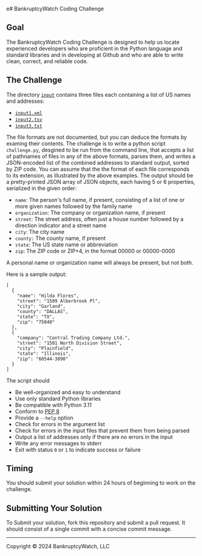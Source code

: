 e# BankruptcyWatch Coding Challenge

## Goal

The BankruptcyWatch Coding Challenge is designed to help us locate experienced
developers who are proficient in the Python language and standard libraries and
in developing at Github and who are able to write clean, correct, and reliable
code.

## The Challenge

The directory [`input`](input) contains three files each containing a list of US
names and addresses:

* [`input1.xml`](input/input1.xml)
* [`input2.tsv`](input/input2.tsv)
* [`input3.txt`](input/input3.txt)

The file formats are not documented, but you can deduce the formats by examing
their contents. The challenge is to write a python script `challenge.py`,
desgined to be run from the command line, that accepts a list of pathnames of
files in any of the above formats, parses them, and writes a JSON-encoded list
of the combined addresses to standard output, sorted by ZIP code. You can assume
that the the format of each file corresponds to its extension, as illustrated by
the above examples. The output should be a pretty-printed JSON array of JSON
objects, each having 5 or 6 properties, serialized in the given order:

* `name`: The person's full name, if present, consisting of a list of one or more given names followed by the family name
* `organization`: The company or organization name, if present
* `street`: The street address, often just a house number followed by a direction indicator and a street name
* `city`: The city name
* `county:` The county name, if present
* `state`: The US state name or abbreviation
* `zip`: The ZIP code or ZIP+4, in the format 00000 or 00000-0000

A personal name or organization name will always be present, but not both.

Here is a sample output:

```
[
  {
    "name": "Hilda Flores",
    "street": "1509 Alberbrook Pl",
    "city": "Garland",
    "county": "DALLAS",
    "state": "TX",
    "zip": "75040"
  },
  {
    "company": "Central Trading Company Ltd.",
    "street": "1501 North Division Street",
    "city": "Plainfield",
    "state": "Illinois",
    "zip": "60544-3890"
  }
]
```

The script should

* Be well-organized and easy to understand
* Use only standard Python libraries
* Be compatible with Python 3.11
* Conform to [PEP 8](https://peps.python.org/pep-0008/)
* Provide a `--help` option
* Check for errors in the argument list
* Check for errors in the input files that prevent them from being parsed
* Output a list of addresses only if there are no errors in the input
* Write any error messages to stderr
* Exit with status `0` or `1` to indicate success or failure

## Timing

You should submit your solution within 24 hours of beginning to work on the
challenge.

## Submitting Your Solution

To Submit your solution, fork this repository and submit a pull request. It
should consist of a single commit with a concise commit message.

---

Copyright &copy; 2024 BankruptcyWatch, LLC
